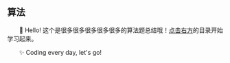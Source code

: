 ## 算法

&emsp;&emsp;🤪 Hello! 这个是很多很多很多很多很多的算法题总结哦！[点击右方](https://github.com/ZonzeeLi/LeetCode/wiki)的目录开始学习起来。

&emsp;&emsp;✨ Coding every day, let's go!
